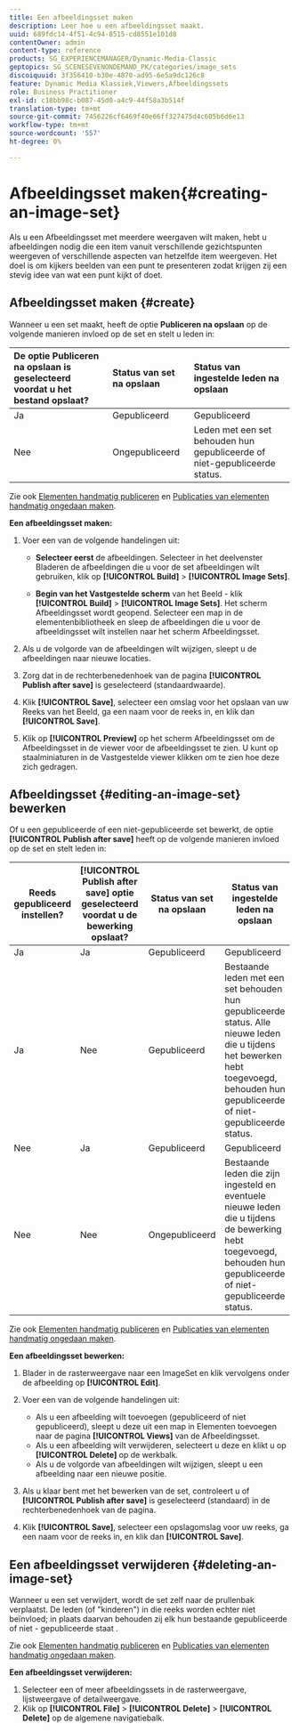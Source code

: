 ```yaml
---
title: Een afbeeldingsset maken
description: Leer hoe u een afbeeldingsset maakt.
uuid: 689fdc14-4f51-4c94-8515-cd8551e101d8
contentOwner: admin
content-type: reference
products: SG_EXPERIENCEMANAGER/Dynamic-Media-Classic
geptopics: SG_SCENESEVENONDEMAND_PK/categories/image_sets
discoiquuid: 3f356410-b30e-4870-ad95-6e5a9dc126c8
feature: Dynamic Media Klassiek,Viewers,Afbeeldingssets
role: Business Practitioner
exl-id: c18bb98c-b087-45d0-a4c9-44f58a3b514f
translation-type: tm+mt
source-git-commit: 7456226cf6469f40e66ff327475d4c605b6d6e13
workflow-type: tm+mt
source-wordcount: '557'
ht-degree: 0%

---
```


# Afbeeldingsset maken{#creating-an-image-set}

Als u een Afbeeldingsset met meerdere weergaven wilt maken, hebt u afbeeldingen nodig die een item vanuit verschillende gezichtspunten weergeven of verschillende aspecten van hetzelfde item weergeven. Het doel is om kijkers beelden van een punt te presenteren zodat krijgen zij een stevig idee van wat een punt kijkt of doet.

## Afbeeldingsset maken {#create}

Wanneer u een set maakt, heeft de optie **Publiceren na opslaan** op de volgende manieren invloed op de set en stelt u leden in:

| De optie Publiceren na opslaan is geselecteerd voordat u het bestand opslaat? | Status van set na opslaan | Status van ingestelde leden na opslaan |
|:--- |:--- |:--- |
| Ja | Gepubliceerd | Gepubliceerd |
| Nee | Ongepubliceerd | Leden met een set behouden hun gepubliceerde of niet-gepubliceerde status. |

Zie ook [Elementen handmatig publiceren](publishing-files.md#manually_publishing_assets) en [Publicaties van elementen handmatig ongedaan maken](publishing-files.md#manually_unpublishing_assets).

**Een afbeeldingsset maken:**

1. Voer een van de volgende handelingen uit:

   * **Selecteer eerst**  de afbeeldingen. Selecteer in het deelvenster Bladeren de afbeeldingen die u voor de set afbeeldingen wilt gebruiken, klik op  **[!UICONTROL Build]** >  **[!UICONTROL Image Sets]**.

   * **Begin van het Vastgestelde scherm**  van het Beeld - klik  **[!UICONTROL Build]** >  **[!UICONTROL Image Sets]**. Het scherm Afbeeldingsset wordt geopend. Selecteer een map in de elementenbibliotheek en sleep de afbeeldingen die u voor de afbeeldingsset wilt instellen naar het scherm Afbeeldingsset.

1. Als u de volgorde van de afbeeldingen wilt wijzigen, sleept u de afbeeldingen naar nieuwe locaties.
1. Zorg dat in de rechterbenedenhoek van de pagina **[!UICONTROL Publish after save]** is geselecteerd (standaardwaarde).
1. Klik **[!UICONTROL Save]**, selecteer een omslag voor het opslaan van uw Reeks van het Beeld, ga een naam voor de reeks in, en klik dan **[!UICONTROL Save]**.
1. Klik op **[!UICONTROL Preview]** op het scherm Afbeeldingsset om de Afbeeldingsset in de viewer voor de afbeeldingsset te zien. U kunt op staalminiaturen in de Vastgestelde viewer klikken om te zien hoe deze zich gedragen.

## Afbeeldingsset {#editing-an-image-set} bewerken

Of u een gepubliceerde of een niet-gepubliceerde set bewerkt, de optie **[!UICONTROL Publish after save]** heeft op de volgende manieren invloed op de set en stelt leden in:

| Reeds gepubliceerd instellen? | **[!UICONTROL Publish after save]** optie geselecteerd voordat u de bewerking opslaat? | Status van set na opslaan | Status van ingestelde leden na opslaan |
|--- |--- |--- |--- |
| Ja | Ja | Gepubliceerd | Gepubliceerd |
| Ja | Nee | Gepubliceerd | Bestaande leden met een set behouden hun gepubliceerde status. Alle nieuwe leden die u tijdens het bewerken hebt toegevoegd, behouden hun gepubliceerde of niet-gepubliceerde status. |
| Nee | Ja | Gepubliceerd | Gepubliceerd |
| Nee | Nee | Ongepubliceerd | Bestaande leden die zijn ingesteld en eventuele nieuwe leden die u tijdens de bewerking hebt toegevoegd, behouden hun gepubliceerde of niet-gepubliceerde status. |

Zie ook [Elementen handmatig publiceren](publishing-files.md#manually_publishing_assets) en [Publicaties van elementen handmatig ongedaan maken](publishing-files.md#manually_unpublishing_assets).

**Een afbeeldingsset bewerken:**

1. Blader in de rasterweergave naar een ImageSet en klik vervolgens onder de afbeelding op **[!UICONTROL Edit]**.
1. Voer een van de volgende handelingen uit:

   * Als u een afbeelding wilt toevoegen (gepubliceerd of niet gepubliceerd), sleept u deze uit een map in Elementen toevoegen naar de pagina **[!UICONTROL Views]** van de Afbeeldingsset.
   * Als u een afbeelding wilt verwijderen, selecteert u deze en klikt u op **[!UICONTROL Delete]** op de werkbalk.
   * Als u de volgorde van afbeeldingen wilt wijzigen, sleept u een afbeelding naar een nieuwe positie.

1. Als u klaar bent met het bewerken van de set, controleert u of **[!UICONTROL Publish after save]** is geselecteerd (standaard) in de rechterbenedenhoek van de pagina.
1. Klik **[!UICONTROL Save]**, selecteer een opslagomslag voor uw reeks, ga een naam voor de reeks in, en klik dan **[!UICONTROL Save]**.

## Een afbeeldingsset verwijderen {#deleting-an-image-set}

Wanneer u een set verwijdert, wordt de set zelf naar de prullenbak verplaatst. De leden (of &quot;kinderen&quot;) in die reeks worden echter niet beïnvloed; in plaats daarvan behouden zij elk hun bestaande gepubliceerde of niet - gepubliceerde staat .

Zie ook [Elementen handmatig publiceren](publishing-files.md#manually_publishing_assets) en [Publicaties van elementen handmatig ongedaan maken](publishing-files.md#manually_unpublishing_assets).

**Een afbeeldingsset verwijderen:**

1. Selecteer een of meer afbeeldingssets in de rasterweergave, lijstweergave of detailweergave.
1. Klik op **[!UICONTROL File]** > **[!UICONTROL Delete]** > **[!UICONTROL Delete]** op de algemene navigatiebalk.
